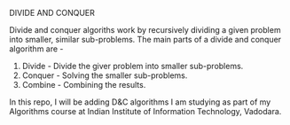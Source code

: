 DIVIDE AND CONQUER

Divide and conquer algoriths work by recursively dividing a given problem into smaller, similar sub-problems.
The main parts of a divide and conquer algorithm are -
1)  Divide - Divide the giver problem into smaller sub-problems.
2) Conquer - Solving the smaller sub-problems.
3) Combine - Combining the results.


In this repo, I will be adding D&C algorithms I am studying as part of my Algorithms course at Indian Institute of Information Technology, Vadodara.
